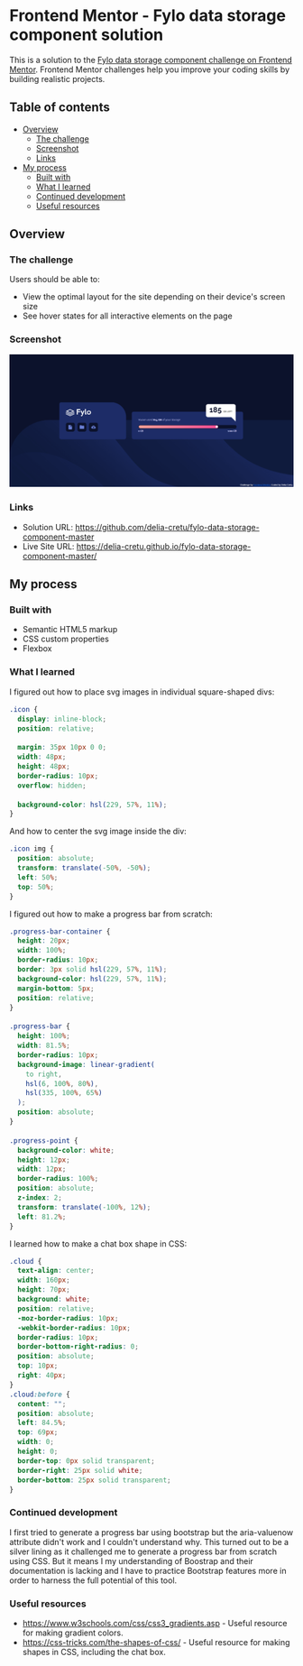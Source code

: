 # Frontend Mentor - Fylo data storage component solution

This is a solution to the [Fylo data storage component challenge on Frontend Mentor](https://www.frontendmentor.io/challenges/fylo-data-storage-component-1dZPRbV5n). Frontend Mentor challenges help you improve your coding skills by building realistic projects.

## Table of contents

- [Overview](#overview)
  - [The challenge](#the-challenge)
  - [Screenshot](#screenshot)
  - [Links](#links)
- [My process](#my-process)
  - [Built with](#built-with)
  - [What I learned](#what-i-learned)
  - [Continued development](#continued-development)
  - [Useful resources](#useful-resources)

## Overview

### The challenge

Users should be able to:

- View the optimal layout for the site depending on their device's screen size
- See hover states for all interactive elements on the page

### Screenshot

![](./screenshot.jpg)

### Links

- Solution URL: https://github.com/delia-cretu/fylo-data-storage-component-master
- Live Site URL: https://delia-cretu.github.io/fylo-data-storage-component-master/

## My process

### Built with

- Semantic HTML5 markup
- CSS custom properties
- Flexbox

### What I learned

I figured out how to place svg images in individual square-shaped divs:

```css
.icon {
  display: inline-block;
  position: relative;

  margin: 35px 10px 0 0;
  width: 48px;
  height: 48px;
  border-radius: 10px;
  overflow: hidden;

  background-color: hsl(229, 57%, 11%);
}
```

And how to center the svg image inside the div:

```css
.icon img {
  position: absolute;
  transform: translate(-50%, -50%);
  left: 50%;
  top: 50%;
}
```

I figured out how to make a progress bar from scratch:

```css
.progress-bar-container {
  height: 20px;
  width: 100%;
  border-radius: 10px;
  border: 3px solid hsl(229, 57%, 11%);
  background-color: hsl(229, 57%, 11%);
  margin-bottom: 5px;
  position: relative;
}

.progress-bar {
  height: 100%;
  width: 81.5%;
  border-radius: 10px;
  background-image: linear-gradient(
    to right,
    hsl(6, 100%, 80%),
    hsl(335, 100%, 65%)
  );
  position: absolute;
}

.progress-point {
  background-color: white;
  height: 12px;
  width: 12px;
  border-radius: 100%;
  position: absolute;
  z-index: 2;
  transform: translate(-100%, 12%);
  left: 81.2%;
}
```

I learned how to make a chat box shape in CSS:

```css
.cloud {
  text-align: center;
  width: 160px;
  height: 70px;
  background: white;
  position: relative;
  -moz-border-radius: 10px;
  -webkit-border-radius: 10px;
  border-radius: 10px;
  border-bottom-right-radius: 0;
  position: absolute;
  top: 10px;
  right: 40px;
}
.cloud:before {
  content: "";
  position: absolute;
  left: 84.5%;
  top: 69px;
  width: 0;
  height: 0;
  border-top: 0px solid transparent;
  border-right: 25px solid white;
  border-bottom: 25px solid transparent;
}
```

### Continued development

I first tried to generate a progress bar using bootstrap but the aria-valuenow attribute didn't work and I couldn't understand why. This turned out to be a silver lining as it challenged me to generate a progress bar from scratch using CSS. But it means I my understanding of Boostrap and their documentation is lacking and I have to practice Bootstrap features more in order to harness the full potential of this tool.

### Useful resources

- https://www.w3schools.com/css/css3_gradients.asp - Useful resource for making gradient colors.
- https://css-tricks.com/the-shapes-of-css/ - Useful resource for making shapes in CSS, including the chat box.
